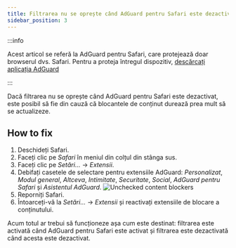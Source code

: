 ```yaml
---
title: Filtrarea nu se oprește când AdGuard pentru Safari este dezactivat
sidebar_position: 3
---
```


:::info

Acest articol se referă la AdGuard pentru Safari, care protejează doar browserul dvs. Safari. Pentru a proteja întregul dispozitiv, [descărcați aplicația AdGuard](https://agrd.io/download-kb-adblock)

:::

Dacă filtrarea nu se oprește când AdGuard pentru Safari este dezactivat, este posibil să fie din cauză că blocantele de conținut durează prea mult să se actualizeze.

## How to fix

1. Deschideți Safari.
2. Faceți clic pe _Safari_ în meniul din colțul din stânga sus.
3. Faceți clic pe _Setări…_ → _Extensii_.
4. Debifați casetele de selectare pentru extensiile AdGuard: _Personalizat_, _Modul general_, _Altceva_, _Intimitate_, _Securitate_, _Social_, _AdGuard pentru Safari_ și _Asistentul AdGuard_.
 ![Unchecked content blockers](https://cdn.adtidy.org/content/Kb/ad_blocker/safari/adg-safari-unchecked-cbs.png)
5. Reporniți Safari.
6. Întoarceți-vă la _Setări..._ → _Extensii_ și reactivați extensiile de blocare a conținutului.

Acum totul ar trebui să funcționeze așa cum este destinat: filtrarea este activată când AdGuard pentru Safari este activat și filtrarea este dezactivată când acesta este dezactivat.
